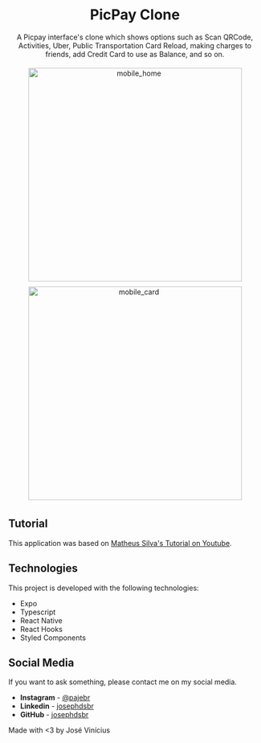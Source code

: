 <h1 align="center">
PicPay Clone
</h1>

<p align="center">
  A Picpay interface's clone which shows options such as Scan QRCode, Activities, Uber, Public Transportation Card Reload, making charges to friends, add Credit Card to use as Balance, and so on.
</p>

<div align="center">
 <img style="margin: 5px" src="./github/images/mobile_home.gif" alt="mobile_home" height="425"/>
 <img style="margin: 5px" src="./github/images/mobile_card.gif" alt="mobile_card" height="425"/>
</div>

## Tutorial

This application was based on [Matheus Silva's Tutorial on Youtube](https://www.youtube.com/watch?v=0CraBZHejKI&t=4s).

## Technologies

This project is developed with the following technologies:

- Expo
- Typescript
- React Native
- React Hooks
- Styled Components

## Social Media

If you want to ask something, please contact me on my social media.

* **Instagram** - [@pajebr](https://www.instagram.com/pajebr/)
* **Linkedin** -  [josephdsbr](https://www.linkedin.com/in/josephdsbr)
* **GitHub** - [josephdsbr](https://github.com/josephdsbr)

Made with <3 by José Vinícius